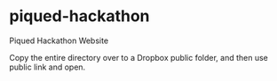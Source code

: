 # piqued-hackathon

Piqued Hackathon Website

Copy the entire directory over to a Dropbox public folder, and then use public link and open.
